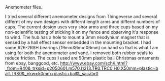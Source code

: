 Anemometer files.

I tried several different anemometer designs from Thingeverse and several differnt of my own designs with differnt length arms and differnt numbers of cups. The current design uses very shor arms and three cups based on my non-scientific testing of sticking it on my fence and observing it's response to wind. The hub has a hole to mount a 3mm neodynium magnet that is sensed by a hall effect sensor embedded in the mounting bracket. I had some 626-2RSH bearings (19mmX6mmX6mm) on hand so that is what I am using for both the anemometer and vane. I removed both rubber seals to reduce friction. The cups I used are 50mm plastic ball Christmas ornaments from ebay, banggood, etc.
http://www.ebay.com/sch/i.html?_from=R40&_trksid=p2050601.m570.l1313.TR0.TRC0.H0.X50mm+plastic+ball.TRS0&_nkw=50mm+plastic+ball&_sacat=0
